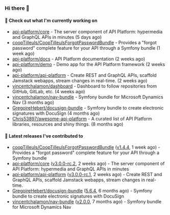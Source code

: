 ### Hi there 👋

#### 👷 Check out what I'm currently working on

- [api-platform/core](https://github.com/api-platform/core) - The server component of API Platform: hypermedia and GraphQL APIs in minutes (5 days ago)
- [coopTilleuls/CoopTilleulsForgotPasswordBundle](https://github.com/coopTilleuls/CoopTilleulsForgotPasswordBundle) - Provides a &#34;forgot password&#34; complete feature for your API through a Symfony bundle (1 week ago)
- [api-platform/docs](https://github.com/api-platform/docs) - API Platform documentation (2 weeks ago)
- [api-platform/demo](https://github.com/api-platform/demo) - Demo app for the API Platform framework (2 weeks ago)
- [api-platform/api-platform](https://github.com/api-platform/api-platform) - Create REST and GraphQL APIs, scaffold Jamstack webapps, stream changes in real-time. (2 weeks ago)
- [vincentchalamon/dashboard](https://github.com/vincentchalamon/dashboard) - Dashboard to follow repositories from GitHub, GitLab, etc. (4 weeks ago)
- [vincentchalamon/nav-bundle](https://github.com/vincentchalamon/nav-bundle) - Symfony bundle for Microsoft Dynamics Nav (3 months ago)
- [GregoireHebert/docusign-bundle](https://github.com/GregoireHebert/docusign-bundle) - Symfony bundle to create electronic signatures with DocuSign (4 months ago)
- [Chris53897/awesome-api-platform](https://github.com/Chris53897/awesome-api-platform) - A curated list of API Platform libraries, resources and shiny things.  (8 months ago)

#### 🔭 Latest releases I've contributed to

- [coopTilleuls/CoopTilleulsForgotPasswordBundle](https://github.com/coopTilleuls/CoopTilleulsForgotPasswordBundle) ([v1.4.4](https://github.com/coopTilleuls/CoopTilleulsForgotPasswordBundle/releases/tag/v1.4.4), 1 week ago) - Provides a &#34;forgot password&#34; complete feature for your API through a Symfony bundle
- [api-platform/core](https://github.com/api-platform/core) ([v3.0.0-rc.2](https://github.com/api-platform/core/releases/tag/v3.0.0-rc.2), 2 weeks ago) - The server component of API Platform: hypermedia and GraphQL APIs in minutes
- [api-platform/api-platform](https://github.com/api-platform/api-platform) ([v3.0.0-rc.1](https://github.com/api-platform/api-platform/releases/tag/v3.0.0-rc.1), 2 weeks ago) - Create REST and GraphQL APIs, scaffold Jamstack webapps, stream changes in real-time.
- [GregoireHebert/docusign-bundle](https://github.com/GregoireHebert/docusign-bundle) ([5.6.4](https://github.com/GregoireHebert/docusign-bundle/releases/tag/5.6.4), 6 months ago) - Symfony bundle to create electronic signatures with DocuSign
- [vincentchalamon/nav-bundle](https://github.com/vincentchalamon/nav-bundle) ([v2.0.0](https://github.com/vincentchalamon/nav-bundle/releases/tag/v2.0.0), 7 months ago) - Symfony bundle for Microsoft Dynamics Nav

